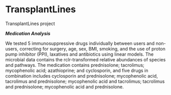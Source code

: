 # TransplantLines
TransplantLines project



***Medication Analysis***

We tested 5 immunosuppressive drugs individually between users and non-users, correcting for surgery, age, sex, BMI, smoking, and the use of proton pump inhibitor (PPI), laxatives and antibiotics using linear models. 
The microbial data contains the rclr-transformed relative abundances of species and pathways. 
The medication contains prednisolone; tacrolimus; mycophenolic acid; azathioprine; and cyclosporin, and five drugs in combination includes cyclosporin and prednisolone; mycophenolic acid, tacrolimus and prednisolone; mycophenolic acid and tacrolimus; tacrolimus and prednisolone; mycophenolic acid and prednisolone.

